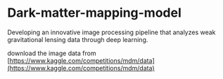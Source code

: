# Dark-matter-mapping-model
Developing an innovative image processing pipeline that analyzes weak gravitational lensing data through deep learning. 


download the image data from [https://www.kaggle.com/competitions/mdm/data](https://www.kaggle.com/competitions/mdm/data)
